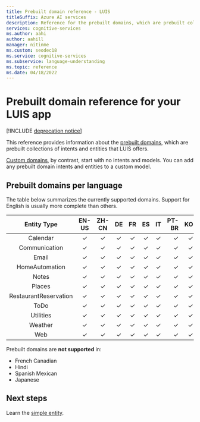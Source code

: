 ```yaml
---
title: Prebuilt domain reference - LUIS
titleSuffix: Azure AI services
description: Reference for the prebuilt domains, which are prebuilt collections of intents and entities from Language Understanding Intelligent Services (LUIS).
services: cognitive-services
ms.author: aahi
author: aahill
manager: nitinme
ms.custom: seodec18
ms.service: cognitive-services
ms.subservice: language-understanding
ms.topic: reference
ms.date: 04/18/2022
---
```


# Prebuilt domain reference for your LUIS app

[!INCLUDE [deprecation notice](./includes/deprecation-notice.md)]


This reference provides information about the [prebuilt domains](./howto-add-prebuilt-models.md), which are prebuilt collections of intents and entities that LUIS offers.

[Custom domains](luis-how-to-start-new-app.md), by contrast, start with no intents and models. You can add any prebuilt domain intents and entities to a custom model.

## Prebuilt domains per language

The table below summarizes the currently supported domains. Support for English is usually more complete than others.

|      Entity Type      | EN-US | ZH-CN | DE | FR | ES | IT | PT-BR | KO | NL | TR |
|:---------------------:|:-----:|:-----:|:--:|:--:|:--:|:--:|------:|---:|---:|---:|
|       Calendar        |   ✓   |   ✓   | ✓  | ✓  | ✓  | ✓  |     ✓ |  ✓ |  ✓ |  ✓ |
|     Communication     |   ✓   |   ✓   | ✓  | ✓  | ✓  | ✓  |     ✓ |  ✓ |  ✓ |  ✓ |
|         Email         |   ✓   |   ✓   | ✓  | ✓  | ✓  | ✓  |     ✓ |  ✓ |  ✓ |  ✓ |
|    HomeAutomation     |   ✓   |   ✓   | ✓  | ✓  | ✓  | ✓  |     ✓ |  ✓ |  ✓ |  ✓ |
|         Notes         |   ✓   |   ✓   | ✓  | ✓  | ✓  | ✓  |     ✓ |  ✓ |  ✓ |  ✓ |
|        Places         |   ✓   |   ✓   | ✓  | ✓  | ✓  | ✓  |     ✓ |  ✓ |  ✓ |  ✓ |
| RestaurantReservation |   ✓   |   ✓   | ✓  | ✓  | ✓  | ✓  |     ✓ |  ✓ |  ✓ |  ✓ |
|         ToDo          |   ✓   |   ✓   | ✓  | ✓  | ✓  | ✓  |     ✓ |  ✓ |  ✓ |  ✓ |
|       Utilities       |   ✓   |   ✓   | ✓  | ✓  | ✓  | ✓  |     ✓ |  ✓ |  ✓ |  ✓ |
|        Weather        |   ✓   |   ✓   | ✓  | ✓  | ✓  | ✓  |     ✓ |  ✓ |  ✓ |  ✓ |
|          Web          |   ✓   |   ✓   | ✓  | ✓  | ✓  | ✓  |     ✓ |  ✓ |  ✓ |  ✓ |

Prebuilt domains are **not supported** in:

* French Canadian
* Hindi
* Spanish Mexican
* Japanese

## Next steps

Learn the [simple entity](reference-entity-simple.md).
